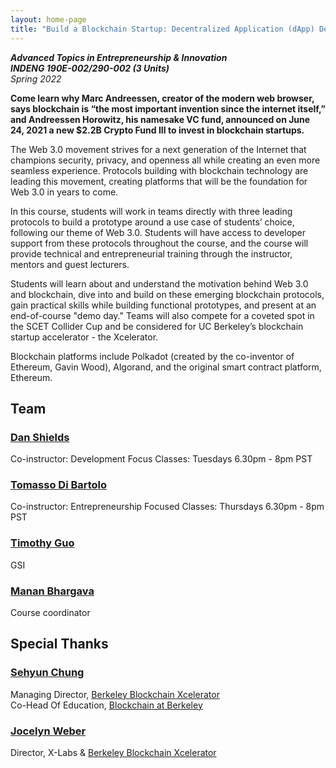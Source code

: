 ```yaml
---
layout: home-page
title: "Build a Blockchain Startup: Decentralized Application (dApp) Development and Entrepreneurship"
---
```



***Advanced Topics in Entrepreneurship & Innovation***<br>
***INDENG 190E-002/290-002 (3 Units)***<br>
*Spring 2022*

**Come learn why Marc Andreessen, creator of the modern web browser, says blockchain is “the most important invention since the internet itself,” and Andreessen Horowitz, his namesake VC fund, announced on June 24, 2021 a new $2.2B Crypto Fund III to invest in blockchain startups.**

The Web 3.0 movement strives for a next generation of the Internet that champions security, privacy, and openness all while creating an even more seamless experience. Protocols building with blockchain technology are leading this movement, creating platforms that will be the foundation for Web 3.0 in years to come. 

In this course, students will work in teams directly with three leading protocols to build a prototype around a use case of students’ choice, following our theme of Web 3.0. Students will have access to developer support from these protocols throughout the course, and the course will provide technical and entrepreneurial training through the instructor, mentors and guest lecturers.

Students will learn about and understand the motivation behind Web 3.0 and blockchain, dive into and build on these emerging blockchain protocols, gain practical skills while building functional prototypes, and present at an end-of-course "demo day." Teams will also compete for a coveted spot in the SCET Collider Cup and be considered for UC Berkeley’s blockchain startup accelerator - the Xcelerator.

Blockchain platforms include Polkadot (created by the co-inventor of Ethereum, Gavin Wood), Algorand, and the original smart contract platform, Ethereum.

## Team

### [Dan Shields](https://www.linkedin.com/in/danwshields/)
Co-instructor: Development Focus
Classes: Tuesdays 6.30pm - 8pm PST

### [Tomasso Di Bartolo](https://www.linkedin.com/in/tommasodibartolo/) 
Co-instructor: Entrepreneurship Focused
Classes: Thursdays 6.30pm - 8pm PST

### [Timothy Guo](https://www.linkedin.com/in/timothy-guo-94507016a/)
GSI

### [Manan Bhargava](https://www.linkedin.com/in/manan-bhargava/)
Course coordinator

## Special Thanks

### [Sehyun Chung](https://www.linkedin.com/in/manan-bhargava/)
Managing Director, [Berkeley Blockchain Xcelerator](https://xcelerator.berkeley.edu/)<br>
Co-Head Of Education, [Blockchain at Berkeley](https://blockchain.berkeley.edu/)

### [Jocelyn Weber](https://www.linkedin.com/in/jocelynweberphipps/)
Director, X-Labs & [Berkeley Blockchain Xcelerator](https://xcelerator.berkeley.edu/)